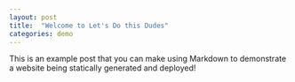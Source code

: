 ```yaml
---
layout: post
title:  "Welcome to Let's Do this Dudes"
categories: demo
---
```


This is an example post that you can make using Markdown to demonstrate a website being statically generated and deployed!

